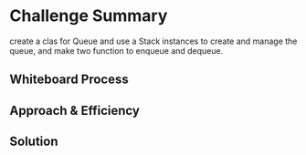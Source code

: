 # Challenge Summary
create a clas for Queue and use a Stack instances to create and manage the queue, and make two function to enqueue and dequeue.

## Whiteboard Process
<!-- Embedded whiteboard image -->

## Approach & Efficiency
<!-- What approach did you take? Why? What is the Big O space/time for this approach? -->

## Solution
<!-- Show how to run your code, and examples of it in action -->